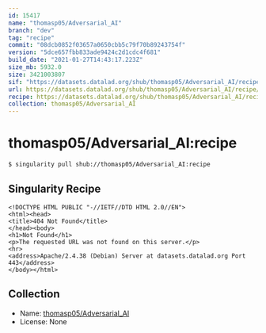 ```yaml
---
id: 15417
name: "thomasp05/Adversarial_AI"
branch: "dev"
tag: "recipe"
commit: "08dcb0852f03657a0650cbb5c79f70b89243754f"
version: "5dce657fbb833ade9424c2d1cdc4f681"
build_date: "2021-01-27T14:43:17.223Z"
size_mb: 5932.0
size: 3421003807
sif: "https://datasets.datalad.org/shub/thomasp05/Adversarial_AI/recipe/2021-01-27-08dcb085-5dce657f/5dce657fbb833ade9424c2d1cdc4f681.sif"
url: https://datasets.datalad.org/shub/thomasp05/Adversarial_AI/recipe/2021-01-27-08dcb085-5dce657f/
recipe: https://datasets.datalad.org/shub/thomasp05/Adversarial_AI/recipe/2021-01-27-08dcb085-5dce657f/Singularity
collection: thomasp05/Adversarial_AI
---
```


# thomasp05/Adversarial_AI:recipe

```bash
$ singularity pull shub://thomasp05/Adversarial_AI:recipe
```

## Singularity Recipe

```singularity
<!DOCTYPE HTML PUBLIC "-//IETF//DTD HTML 2.0//EN">
<html><head>
<title>404 Not Found</title>
</head><body>
<h1>Not Found</h1>
<p>The requested URL was not found on this server.</p>
<hr>
<address>Apache/2.4.38 (Debian) Server at datasets.datalad.org Port 443</address>
</body></html>
```

## Collection

 - Name: [thomasp05/Adversarial_AI](https://github.com/thomasp05/Adversarial_AI)
 - License: None

